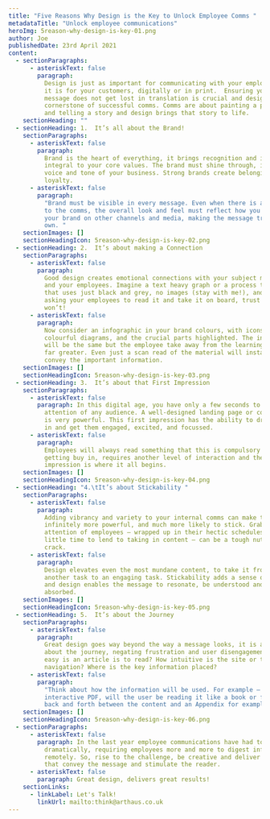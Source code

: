 ```yaml
---
title: "Five Reasons Why Design is the Key to Unlock Employee Comms "
metadataTitle: "Unlock employee communications"
heroImg: 5reason-why-design-is-key-01.png
author: Joe
publishedDate: 23rd April 2021
content:
  - sectionParagraphs:
      - asteriskText: false
        paragraph:
          Design is just as important for communicating with your employees as
          it is for your customers, digitally or in print.  Ensuring your
          message does not get lost in translation is crucial and design is the
          cornerstone of successful comms. Comms are about painting a picture
          and telling a story and design brings that story to life.
    sectionHeading: ""
  - sectionHeading: 1.	It’s all about the Brand!
    sectionParagraphs:
      - asteriskText: false
        paragraph:
          Brand is the heart of everything, it brings recognition and is
          integral to your core values. The brand must shine through, it is the
          voice and tone of your business. Strong brands create belonging and
          loyalty.
      - asteriskText: false
        paragraph:
          "Brand must be visible in every message. Even when there is a theme
          to the comms, the overall look and feel must reflect how you portray
          your brand on other channels and media, making the message truly your
          own. "
    sectionImages: []
    sectionHeadingIcon: 5reason-why-design-is-key-02.png
  - sectionHeading: 2.	It’s about making a Connection
    sectionParagraphs:
      - asteriskText: false
        paragraph:
          Good design creates emotional connections with your subject matter
          and your employees. Imagine a text heavy graph or a process timeline
          that uses just black and grey, no images (stay with me!), and you are
          asking your employees to read it and take it on board, trust me - they
          won’t!
      - asteriskText: false
        paragraph:
          Now consider an infographic in your brand colours, with icons,
          colourful diagrams, and the crucial parts highlighted. The information
          will be the same but the employee take away from the learning will be
          far greater. Even just a scan read of the material will instantly
          convey the important information.
    sectionImages: []
    sectionHeadingIcon: 5reason-why-design-is-key-03.png
  - sectionHeading: 3.	It’s about that First Impression
    sectionParagraphs:
      - asteriskText: false
        paragraph: In this digital age, you have only a few seconds to grab the
          attention of any audience. A well-designed landing page or cover image
          is very powerful. This first impression has the ability to draw them
          in and get them engaged, excited, and focussed.
      - asteriskText: false
        paragraph:
          Employees will always read something that this is compulsory but
          getting buy in, requires another level of interaction and the first
          impression is where it all begins.
    sectionImages: []
    sectionHeadingIcon: 5reason-why-design-is-key-04.png
  - sectionHeading: "4.\tIt’s about Stickability "
    sectionParagraphs:
      - asteriskText: false
        paragraph:
          Adding vibrancy and variety to your internal comms can make them
          infinitely more powerful, and much more likely to stick. Grabbing the
          attention of employees – wrapped up in their hectic schedules with
          little time to lend to taking in content – can be a tough nut to
          crack.
      - asteriskText: false
        paragraph:
          Design elevates even the most mundane content, to take it from just
          another task to an engaging task. Stickability adds a sense of purpose
          and design enables the message to resonate, be understood and be
          absorbed.
    sectionImages: []
    sectionHeadingIcon: 5reason-why-design-is-key-05.png
  - sectionHeading: 5.	It’s about the Journey
    sectionParagraphs:
      - asteriskText: false
        paragraph:
          Great design goes way beyond the way a message looks, it is also
          about the journey, negating frustration and user disengagement. How
          easy is an article is to read? How intuitive is the site or tool kit
          navigation? Where is the key information placed?
      - asteriskText: false
        paragraph:
          "Think about how the information will be used. For example – in an
          interactive PDF, will the user be reading it like a book or flipping
          back and forth between the content and an Appendix for example.  "
    sectionImages: []
    sectionHeadingIcon: 5reason-why-design-is-key-06.png
  - sectionParagraphs:
      - asteriskText: false
        paragraph: In the last year employee communications have had to adjust
          dramatically, requiring employees more and more to digest information
          remotely. So, rise to the challenge, be creative and deliver materials
          that convey the message and stimulate the reader.
      - asteriskText: false
        paragraph: Great design, delivers great results!
    sectionLinks:
      - linkLabel: Let's Talk!
        linkUrl: mailto:think@arthaus.co.uk
---
```

